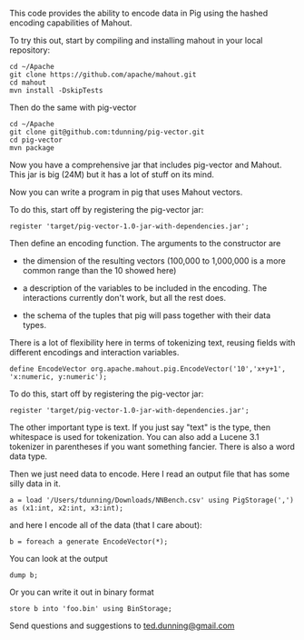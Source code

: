 This code provides the ability to encode data in Pig using the hashed encoding capabilities of Mahout.

To try this out, start by compiling and installing mahout in your local repository:

    cd ~/Apache
    git clone https://github.com/apache/mahout.git
    cd mahout
    mvn install -DskipTests

Then do the same with pig-vector

    cd ~/Apache
    git clone git@github.com:tdunning/pig-vector.git
    cd pig-vector
    mvn package

Now you have a comprehensive jar that includes pig-vector and Mahout.  This jar is big (24M) but it has a lot of stuff on its mind.

Now you can write a program in pig that uses Mahout vectors.

To do this, start off by registering the pig-vector jar:

    register 'target/pig-vector-1.0-jar-with-dependencies.jar';

Then define an encoding function.  The arguments to the constructor are 

- the dimension of the resulting vectors (100,000 to 1,000,000 is a more common range than the 10 showed here)

- a description of the variables to be included in the encoding.    The interactions currently don't work, but all the rest does.

- the schema of the tuples that pig will pass together with their data types.

There is a lot of flexibility here in terms of tokenizing text, reusing fields with different encodings and interaction variables.

    define EncodeVector org.apache.mahout.pig.EncodeVector('10','x+y+1', 'x:numeric, y:numeric');

To do this, start off by registering the pig-vector jar:

    register 'target/pig-vector-1.0-jar-with-dependencies.jar';

The other important type is text.  If you just say "text" is the type, then whitespace is used for tokenization.  You can also add a Lucene 3.1 tokenizer in parentheses if you want something fancier.  There is also a word data type.

Then we just need data to encode.  Here I read an output file that has some silly data in it.

    a = load '/Users/tdunning/Downloads/NNBench.csv' using PigStorage(',') as (x1:int, x2:int, x3:int);

and here I encode all of the data (that I care about):

    b = foreach a generate EncodeVector(*);

You can look at the output

    dump b;         

Or you can write it out in binary format

    store b into 'foo.bin' using BinStorage;

Send questions and suggestions to ted.dunning@gmail.com

